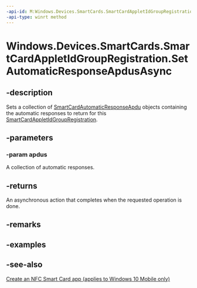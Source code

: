 ```yaml
---
-api-id: M:Windows.Devices.SmartCards.SmartCardAppletIdGroupRegistration.SetAutomaticResponseApdusAsync(Windows.Foundation.Collections.IIterable{Windows.Devices.SmartCards.SmartCardAutomaticResponseApdu})
-api-type: winrt method
---
```


<!-- Method syntax
public Windows.Foundation.IAsyncAction SetAutomaticResponseApdusAsync(Windows.Foundation.Collections.IIterable<Windows.Devices.SmartCards.SmartCardAutomaticResponseApdu> apdus)
-->

# Windows.Devices.SmartCards.SmartCardAppletIdGroupRegistration.SetAutomaticResponseApdusAsync

## -description
Sets a collection of [SmartCardAutomaticResponseApdu](smartcardautomaticresponseapdu.md) objects containing the automatic responses to return for this [SmartCardAppletIdGroupRegistration](smartcardappletidgroupregistration.md).

## -parameters
### -param apdus
A collection of automatic responses.

## -returns
An asynchronous action that completes when the requested operation is done.

## -remarks

## -examples

## -see-also
[Create an NFC Smart Card app (applies to Windows 10 Mobile only)](/windows/uwp/devices-sensors/host-card-emulation)
